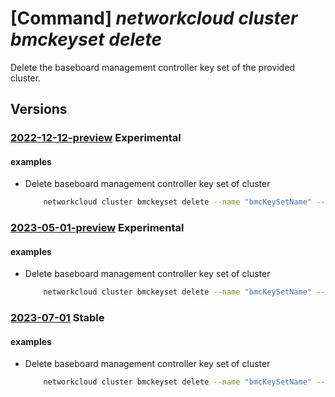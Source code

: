 # [Command] _networkcloud cluster bmckeyset delete_

Delete the baseboard management controller key set of the provided cluster.

## Versions

### [2022-12-12-preview](/Resources/mgmt-plane/L3N1YnNjcmlwdGlvbnMve30vcmVzb3VyY2Vncm91cHMve30vcHJvdmlkZXJzL21pY3Jvc29mdC5uZXR3b3JrY2xvdWQvY2x1c3RlcnMve30vYm1ja2V5c2V0cy97fQ==/2022-12-12-preview.xml) **Experimental**

<!-- mgmt-plane /subscriptions/{}/resourcegroups/{}/providers/microsoft.networkcloud/clusters/{}/bmckeysets/{} 2022-12-12-preview -->

#### examples

- Delete baseboard management controller key set of cluster
    ```bash
        networkcloud cluster bmckeyset delete --name "bmcKeySetName" --cluster-name "clusterName" --resource-group "resourceGroupName"
    ```

### [2023-05-01-preview](/Resources/mgmt-plane/L3N1YnNjcmlwdGlvbnMve30vcmVzb3VyY2Vncm91cHMve30vcHJvdmlkZXJzL21pY3Jvc29mdC5uZXR3b3JrY2xvdWQvY2x1c3RlcnMve30vYm1ja2V5c2V0cy97fQ==/2023-05-01-preview.xml) **Experimental**

<!-- mgmt-plane /subscriptions/{}/resourcegroups/{}/providers/microsoft.networkcloud/clusters/{}/bmckeysets/{} 2023-05-01-preview -->

#### examples

- Delete baseboard management controller key set of cluster
    ```bash
        networkcloud cluster bmckeyset delete --name "bmcKeySetName" --cluster-name "clusterName" --resource-group "resourceGroupName"
    ```

### [2023-07-01](/Resources/mgmt-plane/L3N1YnNjcmlwdGlvbnMve30vcmVzb3VyY2Vncm91cHMve30vcHJvdmlkZXJzL21pY3Jvc29mdC5uZXR3b3JrY2xvdWQvY2x1c3RlcnMve30vYm1ja2V5c2V0cy97fQ==/2023-07-01.xml) **Stable**

<!-- mgmt-plane /subscriptions/{}/resourcegroups/{}/providers/microsoft.networkcloud/clusters/{}/bmckeysets/{} 2023-07-01 -->

#### examples

- Delete baseboard management controller key set of cluster
    ```bash
        networkcloud cluster bmckeyset delete --name "bmcKeySetName" --cluster-name "clusterName" --resource-group "resourceGroupName"
    ```

